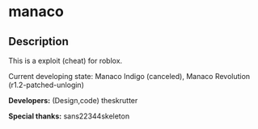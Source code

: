 # manaco

## Description
This is a exploit (cheat) for roblox.

Current developing state: Manaco Indigo (canceled), Manaco Revolution (r1.2-patched-unlogin)

**Developers:** (Design,code) theskrutter

**Special thanks:** sans22344skeleton
